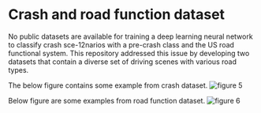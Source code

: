 # Crash and road function dataset
No public datasets are available for training a deep learning neural network to classify crash sce-12narios with a pre-crash class and the US road functional system. This repository addressed this issue by developing two datasets that contain a diverse set of driving scenes with various road types. 

The below figure contains some example from crash dataset.
![figure 5](https://user-images.githubusercontent.com/40798690/87057092-0fc0bc80-c1cc-11ea-96c7-2b63e386606a.png)

Below figure are some examples from road function dataset.
![figure 6](https://user-images.githubusercontent.com/40798690/87057328-58787580-c1cc-11ea-81c3-ecdedeb9098c.png)

